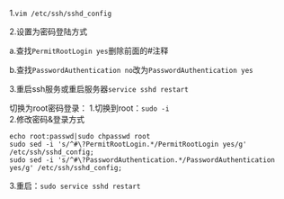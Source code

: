 1.`vim /etc/ssh/sshd_config`   
   
2.设置为密码登陆方式   

a.查找`PermitRootLogin yes`删除前面的#注释   

b.查找`PasswordAuthentication no`改为`PasswordAuthentication yes`   
   
3.重启ssh服务或重启服务器`service sshd restart`


切换为root密码登录：
1.切换到root：`sudo -i`   
2.修改密码&登录方式
```
echo root:passwd|sudo chpasswd root
sudo sed -i 's/^#\?PermitRootLogin.*/PermitRootLogin yes/g' /etc/ssh/sshd_config;
sudo sed -i 's/^#\?PasswordAuthentication.*/PasswordAuthentication yes/g' /etc/ssh/sshd_config;
```
3.重启：`sudo service sshd restart`

